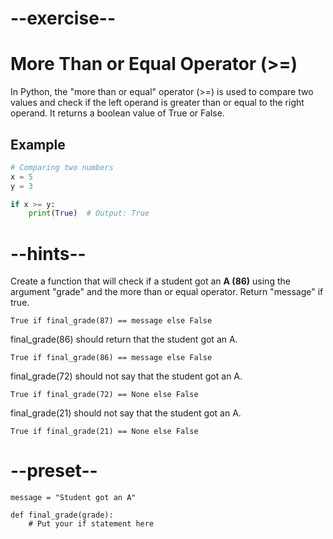 # --exercise--

# More Than or Equal Operator (>=)

In Python, the "more than or equal" operator (>=) is used to compare two values and check if the left operand is greater than or equal to the right operand. It returns a boolean value of True or False.

## Example

```python
# Comparing two numbers
x = 5
y = 3

if x >= y:
    print(True)  # Output: True
```

# --hints--

Create a function that will check if a student got an **A (86)** using the argument "grade" and the more than or equal operator. Return "message" if true.

```
True if final_grade(87) == message else False
```

final_grade(86) should return that the student got an A.

```
True if final_grade(86) == message else False
```

final_grade(72) should not say that the student got an A.

```
True if final_grade(72) == None else False
```

final_grade(21) should not say that the student got an A.

```
True if final_grade(21) == None else False
```

# --preset--

```
message = "Student got an A"

def final_grade(grade):
    # Put your if statement here
```